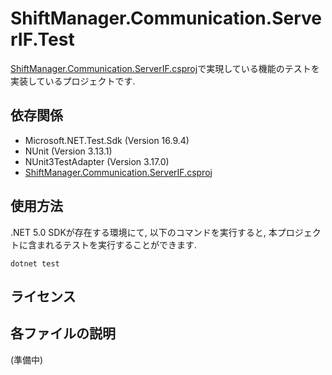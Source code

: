 # ShiftManager.Communication.ServerIF.Test
[ShiftManager.Communication.ServerIF.csproj](../ShiftManager.Communication.ServerIF/README.md)で実現している機能のテストを実装しているプロジェクトです.

## 依存関係
- Microsoft.NET.Test.Sdk (Version 16.9.4)
- NUnit (Version 3.13.1)
- NUnit3TestAdapter (Version 3.17.0)
- [ShiftManager.Communication.ServerIF.csproj](../ShiftManager.Communication.ServerIF/README.md)


## 使用方法
.NET 5.0 SDKが存在する環境にて, 以下のコマンドを実行すると, 本プロジェクトに含まれるテストを実行することができます.

```
dotnet test
```

## ライセンス

## 各ファイルの説明
(準備中)
